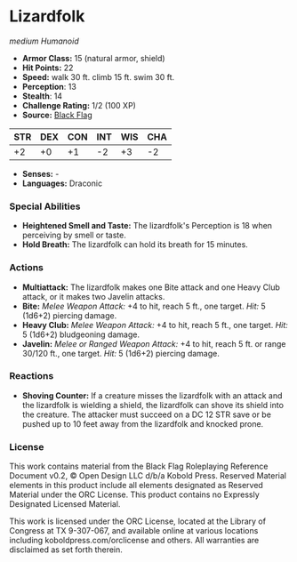 # Lizardfolk

*medium* *Humanoid*

- **Armor Class:** 15 (natural armor, shield)
- **Hit Points:** 22 
- **Speed:** walk 30 ft. climb 15 ft. swim 30 ft.
- **Perception**: 13
- **Stealth**: 14
- **Challenge Rating:** 1/2 (100 XP)
- **Source:** [Black Flag](https://koboldpress.com/kpstore/product/tovrpg-pg-mv/)

| STR | DEX | CON | INT | WIS | CHA |
| --- | --- | --- | --- | --- | --- |
| +2 | +0 | +1 | -2 | +3 | -2 |

- **Senses:** -
- **Languages:** Draconic

### Special Abilities

- **Heightened Smell and Taste:** The lizardfolk's Perception is 18 when perceiving by smell or taste.
- **Hold Breath:** The lizardfolk can hold its breath for 15 minutes.

### Actions

- **Multiattack:** The lizardfolk makes one Bite attack and one Heavy Club attack, or it makes two Javelin attacks.
- **Bite:** _Melee Weapon Attack:_ +4 to hit, reach 5 ft., one target. _Hit:_ 5 (1d6+2) piercing damage.
- **Heavy Club:** _Melee Weapon Attack:_ +4 to hit, reach 5 ft., one target. _Hit:_ 5 (1d6+2) bludgeoning damage.
- **Javelin:** _Melee or Ranged Weapon Attack:_ +4 to hit, reach 5 ft. or range 30/120 ft., one target. _Hit:_ 5 (1d6+2) piercing damage.

### Reactions

- **Shoving Counter:** If a creature misses the lizardfolk with an attack and the lizardfolk is wielding a shield, the lizardfolk can shove its shield into the creature. The attacker must succeed on a DC 12 STR save or be pushed up to 10 feet away from the lizardfolk and knocked prone.


### License

This work contains material from the Black Flag Roleplaying Reference Document v0.2, © Open Design LLC d/b/a Kobold Press. Reserved Material elements in this product include all elements designated as Reserved Material under the ORC License. This product contains no Expressly Designated Licensed Material.

This work is licensed under the ORC License, located at the Library of Congress at TX 9-307-067, and available online at various locations including koboldpress.com/orclicense and others. All warranties are disclaimed as set forth therein.
